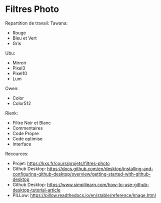 # Filtres Photo
Repartition de travail:
Tawana:
 - Rouge
 - Bleu et Vert
 - Gris
 
Ubu:
 - Mirroir
 - Pixel3
 - Pixel10
 - Lum

Owen:
 - Color
 - Color512

Rienk:

 - Filtre Noir et Blanc
 - Commentaires
 - Code Propre
 - Code optimise
 - Interface

Recources: 
 - Projet: https://kxs.fr/cours/projets/filtres-photo
 - Github Desktop: https://docs.github.com/en/desktop/installing-and-configuring-github-desktop/overview/getting-started-with-github-desktop
 - Github Desktop: https://www.simplilearn.com/how-to-use-github-desktop-tutorial-article
 - PILLow: https://pillow.readthedocs.io/en/stable/reference/Image.html
